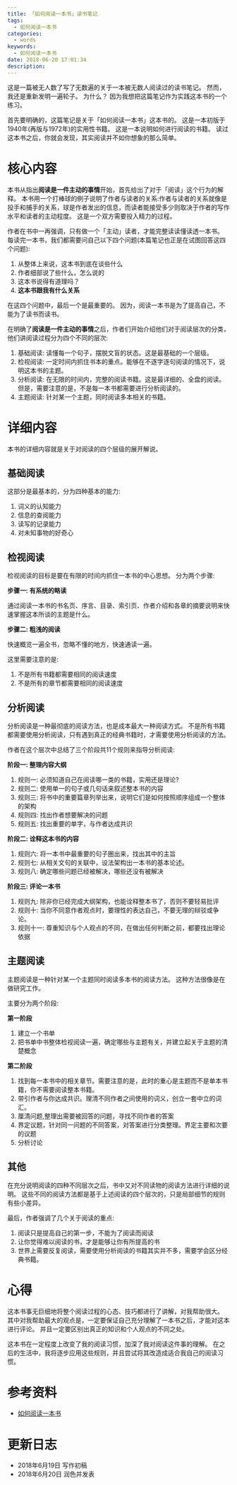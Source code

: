 ```yaml
---
title: 「如何阅读一本书」读书笔记
tags:
  - 如何阅读一本书
categories:
  - words
keywords:
  - 如何阅读一本书
date: 2018-06-20 17:01:34
description:
---
```





这是一篇被无人数了写了无数遍的关于一本被无数人阅读过的读书笔记。
然而，我还是重新发明一遍轮子。
为什么？
因为我想把这篇笔记作为实践这本书的一个练习。

<escape><!-- more --></escape>

首先要明确的，这篇笔记是关于「如何阅读一本书」这本书的。
这是一本初版于1940年(再版与1972年)的实用性书籍。
这是一本说明如何进行阅读的书籍。
读过这本书之后，你就会发现，其实阅读并不如你想象的那么简单。

# 核心内容

本书从指出**阅读是一件主动的事情**开始，首先给出了对于「阅读」这个行为的解释。
本书用一个打棒球的例子说明了作者与读者的关系:作者与读者的关系就像是投手和捕手的关系，球是作者发出的信息，而读者能接受多少则取决于作者的写作水平和读者的主动程度。
这是一个双方需要投入精力的过程。

作者在书中一再强调，只有做一个「主动」读者，才能完整读读懂读透一本书。
每读完一本书，我们都需要问自己以下四个问题(本篇笔记也正是在试图回答这四个问题):
1. 从整体上来说，这本书到底在谈些什么
2. 作者细部说了些什么，怎么说的
3. 这本书说得有道理吗？
4. **这本书跟我有什么关系**

在这四个问题中，最后一个是最重要的。
因为，阅读一本书是为了提高自己，不能为了读书而读书。


在明确了**阅读是一件主动的事情**之后，作者们开始介绍他们对于阅读层次的分类，他们讲阅读过程分为四个不同的层次:

1. 基础阅读: 读懂每一个句子，摆脱文盲的状态。这是最基础的一个层级。
2. 检视阅读: 一定时间内抓住书本的重点。能够在不逐字逐句阅读的情况下，说明这本书的主题。
3. 分析阅读: 在无限的时间内，完整的阅读书籍。这是最详细的、全盘的阅读。但是，需要注意的是，不是每一本书都需要进行分析阅读的。
4. 主题阅读: 针对某一个主题，同时阅读多本相关的书籍。

# 详细内容

本书的详细内容就是关于对阅读的四个层级的展开解说。

## 基础阅读

这部分是最基本的，分为四种基本的能力:

1. 词义的认知能力
2. 信息的查阅能力
3. 读写的记录能力
4. 对未知事物的好奇心


## 检视阅读

检视阅读的目标是要在有限的时间内抓住一本书的中心思想。
分为两个步骤:

**步骤一: 有系统的略读**

通过阅读一本书的书名页、序言、目录、索引页、作者介绍和各章的摘要说明来快速掌握这本所谈的主题是什么。

**步骤二: 粗浅的阅读**

快速概览一遍全书，忽略不懂的地方，快速通读一遍。

这里需要注意的是:

1. 不是所有书籍都需要相同的阅读速度
2. 不是所有的章节都需要相同的阅读速度

## 分析阅读

分析阅读是一种最彻底的阅读方法，也是成本最大一种阅读方式。
不是所有书籍都需要使用分析阅读，只有遇到真正的经典书籍时，才需要使用分析阅读的方法。

作者在这个层次中总结了三个阶段共11个规则来指导分析阅读:

**阶段一: 整理内容大纲**

1. 规则一: 必须知道自己在阅读哪一类的书籍，实用还是理论?
2. 规则二: 使用单一的句子或几句话来叙述整本书的内容
3. 规则三: 将书中的重要篇章列举出来，说明它们是如何按照顺序组成一个整体的架构
4. 规则四: 找出作者想要解决的问题
5. 规则五: 找出重要的单字，与作者达成共识

**阶段二: 诠释这本书的内容**

1. 规则六: 将一本书中最重要的句子圈出来，找出其中的主旨
2. 规则七: 从相关文句的关联中，设法架构出一本书的基本论述。
3. 规则八: 确定哪些问题已经被解决，哪些还没有被解决

**阶段三: 评论一本书**

1. 规则九: 除非你已经完成大纲架构，也能诠释整本书了，否则不要轻易批评
2. 规则十: 当你不同意作者观点时，要理性的表达自己，不要无理的辩驳或争论。
3. 规则十一: 尊重知识与个人观点的不同，在做出任何判断之前，都要找出理论依据


## 主题阅读

主题阅读是一种针对某一个主题同时阅读多本书的阅读方法。
这种方法很像是在做研究工作。

主要分为两个阶段:

**第一阶段**

1. 建立一个书单
2. 把书单中书整体检视阅读一遍，确定哪些与主题有关，并建立起关于主题的清楚概念

**第二阶段**

1. 找到每一本书中的相关章节。需要注意的是，此时的重心是主题而不是单本书籍，你不需要阅读整本书籍。
2. 带引作者与你达成共识。理清不同作者之间使用的词义，创立一套中立的词汇。
3. 厘清问题,整理出需要被回答的问题，寻找不同作者的答案
4. 界定议题，针对同一问题的不同答案，对答案进行分类整理。界定主要和次要的议题
5. 分析讨论

## 其他

在充分说明阅读的四种不同层次之后，书中又对不同读物的阅读方法进行详细的说明。
这些不同的阅读方法都是基于上述阅读的四个层次的，只是局部细节的规则有些小差异。

最后，作者强调了几个关于阅读的重点:
1. 阅读只是提高自己的第一步，不能为了阅读而阅读
2. 让你觉得难以阅读的书，才是能够让你有所提高的书
3. 世界上需要反复阅读，需要使用分析阅读的书籍其实并不多，需要学会区分经典书籍。

# 心得

这本书事无巨细地将整个阅读过程的心态、技巧都进行了讲解，对我帮助很大。
其中对我帮助最大的观点是，一定要保证自己充分理解了一本书之后，才能对这本进行评论。
并且一定要区别出真正的知识和个人观点的不同之处。

这本书在一定程度上改变了我的阅读习惯，加深了我对阅读这件事的理解。
在之后的生活中，我将逐步应用这些规则，并且尝试将其改造成适合我自己的阅读习惯。


# 参考资料

- [如何阅读一本书][]

# 更新日志

- 2018年6月19日 写作初稿
- 2018年6月20日 润色并发表

[如何阅读一本书]: https://book.douban.com/subject/1013208/
